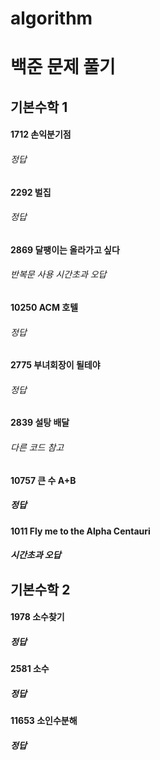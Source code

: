 # algorithm
# 백준 문제 풀기

## 기본수학 1
#### 1712 손익분기점
###### 정답
#### 2292 벌집
###### 정답
#### 2869 달팽이는 올라가고 싶다
###### 반복문 사용 시간초과 오답
#### 10250 ACM 호텔
###### 정답
#### 2775 부녀회장이 될테야
###### 정답
#### 2839 설탕 배달
###### 다른 코드 참고
#### 10757 큰 수 A+B
##### 정답
#### 1011 Fly me to the Alpha Centauri
##### 시간초과 오답

## 기본수학 2
#### 1978 소수찾기
##### 정답
#### 2581 소수
##### 정답
#### 11653 소인수분해
##### 정답